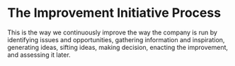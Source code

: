 # The Improvement Initiative Process

This is the way we continuously improve the way the company is run by identifying issues and opportunities, gathering information and inspiration, generating ideas, sifting ideas, making decision, enacting the improvement, and assessing it later.

